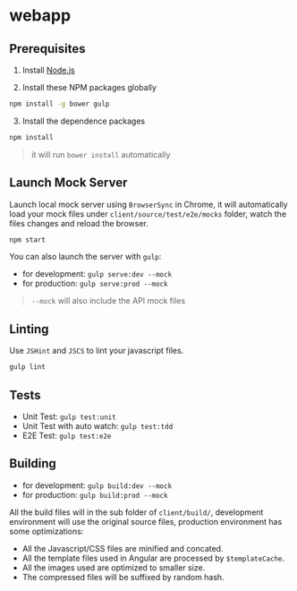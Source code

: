 # webapp

## Prerequisites

1. Install [Node.js](http://nodejs.org)

2. Install these NPM packages globally

```bash
npm install -g bower gulp
```

3. Install the dependence packages

```bash
npm install
```
    
> it will run `bower install` automatically

## Launch Mock Server

Launch local mock server using `BrowserSync` in Chrome, it will automatically load your mock files under `client/source/test/e2e/mocks` folder, watch the files changes and reload the browser.

```bash
npm start
```

You can also launch the server with `gulp`:

* for development: `gulp serve:dev --mock`
* for production: `gulp serve:prod --mock`

> `--mock` will also include the API mock files 

## Linting

Use `JSHint` and `JSCS` to lint your javascript files.

```bash
gulp lint
```

## Tests

* Unit Test: `gulp test:unit`
* Unit Test with auto watch: `gulp test:tdd`
* E2E Test: `gulp test:e2e`

## Building

* for development: `gulp build:dev --mock`
* for production: `gulp build:prod --mock`

All the build files will in the sub folder of `client/build/`, development environment will use the original source files, production environment has some optimizations:
    
* All the Javascript/CSS files are minified and concated.
* All the template files used in Angular are processed by `$templateCache`.
* All the images used are optimized to smaller size.
* The compressed files will be suffixed by random hash.

 
